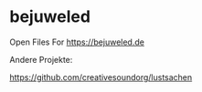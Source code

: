 # bejuweled
Open Files For https://bejuweled.de




Andere Projekte:

https://github.com/creativesoundorg/lustsachen
